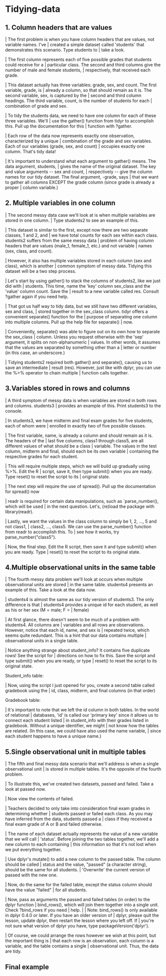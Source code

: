 # Tidying-data

## 1. Column headers that are values

| The first problem is when you have column headers that are values, not variable names. I've
| created a simple dataset called 'students' that demonstrates this scenario. Type students to
| take a look.



| The first column represents each of five possible grades that students could receive for a
| particular class. The second and third columns give the number of male and female students,
| respectively, that received each grade.

| This dataset actually has three variables: grade, sex, and count. The first variable, grade, is
| already a column, so that should remain as it is. The second variable, sex, is captured by the
| second and third column headings. The third variable, count, is the number of students for each
| combination of grade and sex.

| To tidy the students data, we need to have one column for each of these three variables. We'll
| use the gather() function from tidyr to accomplish this. Pull up the documentation for this
| function with ?gather.



| Each row of the data now represents exactly one observation, characterized by a unique
| combination of the grade and sex variables. Each of our variables (grade, sex, and count)
| occupies exactly one column. That's tidy data!

| It's important to understand what each argument to gather() means. The data argument, students,
| gives the name of the original dataset. The key and value arguments -- sex and count,
| respectively -- give the column names for our tidy dataset. The final argument, -grade, says
| that we want to gather all columns EXCEPT the grade column (since grade is already a proper
| column variable.)

## 2. Multiple variables in one column


| The second messy data case we'll look at is when multiple variables are stored in one column.
| Type students2 to see an example of this.



| This dataset is similar to the first, except now there are two separate classes, 1 and 2, and
| we have total counts for each sex within each class. students2 suffers from the same messy data
| problem of having column headers that are values (male_1, female_1, etc.) and not variable
| names (sex, class, and count).

| However, it also has multiple variables stored in each column (sex and class), which is another
| common symptom of messy data. Tidying this dataset will be a two step process.

| Let's start by using gather() to stack the columns of students2, like we just did with
| students. This time, name the 'key' column sex_class and the 'value' column count. Save the
| result to a new variable called res. Consult ?gather again if you need help.



| That got us half way to tidy data, but we still have two different variables, sex and class,
| stored together in the sex_class column. tidyr offers a convenient separate() function for the
| purpose of separating one column into multiple columns. Pull up the help file for separate()
| now.



| Conveniently, separate() was able to figure out on its own how to separate the sex_class
| column. Unless you request otherwise with the 'sep' argument, it splits on non-alphanumeric
| values. In other words, it assumes that the values are separated by something other than a
| letter or number (in this case, an underscore.)

| Tidying students2 required both gather() and separate(), causing us to save an intermediate
| result (res). However, just like with dplyr, you can use the %>% operator to chain multiple
| function calls together.


## 3.Variables stored in rows and columns

| A third symptom of messy data is when variables are stored in both rows and columns. students3
| provides an example of this. Print students3 to the console.



| In students3, we have midterm and final exam grades for five students, each of whom were
| enrolled in exactly two of five possible classes.

| The first variable, name, is already a column and should remain as it is. The headers of the
| last five columns, class1 through class5, are all different values of what should be a class
| variable. The values in the test column, midterm and final, should each be its own variable
| containing the respective grades for each student.

| This will require multiple steps, which we will build up gradually using %>%. Edit the R
| script, save it, then type submit() when you are ready. Type reset() to reset the script to its
| original state.





| The next step will require the use of spread(). Pull up the documentation for spread() now





| readr is required for certain data manipulations, such as `parse_number(), which will be used
| in the next question.  Let's, (re)load the package with library(readr).

| Lastly, we want the values in the class column to simply be 1, 2, ..., 5 and not class1,
| class2, ..., class5. We can use the parse_number() function from readr to accomplish this. To
| see how it works, try parse_number("class5").



| Now, the final step. Edit the R script, then save it and type submit() when you are ready. Type
| reset() to reset the script to its original state.


## 4.Multiple observational units in the same table

| The fourth messy data problem we'll look at occurs when multiple observational units are stored
| in the same table. students4 presents an example of this. Take a look at the data now.



| students4 is almost the same as our tidy version of students3. The only difference is that
| students4 provides a unique id for each student, as well as his or her sex (M = male; F =
| female)

| At first glance, there doesn't seem to be much of a problem with students4. All columns are
| variables and all rows are observations. However, notice that each id, name, and sex is
| repeated twice, which seems quite redundant. This is a hint that our data contains multiple
| observational units in a single table.





| Notice anything strange about student_info? It contains five duplicate rows! See the script for
| directions on how to fix this. Save the script and type submit() when you are ready, or type
| reset() to reset the script to its original state.




Student_info table:



| Now, using the script I just opened for you, create a second table called gradebook using the
| id, class, midterm, and final columns (in that order)



Gradebook table:



| It's important to note that we left the id column in both tables. In the world of relational
| databases, 'id' is called our 'primary key' since it allows us to connect each student listed
| in student_info with their grades listed in gradebook. Without a unique identifier, we might
| not know how the tables are related. (In this case, we could have also used the name variable,
| since each student happens to have a unique name.)

## 5.Single observational unit in multiple tables

| The fifth and final messy data scenario that we'll address is when a single observational unit
| is stored in multiple tables. It's the opposite of the fourth problem.

| To illustrate this, we've created two datasets, passed and failed. Take a look at passed now.



| Now view the contents of failed.



| Teachers decided to only take into consideration final exam grades in determining whether
| students passed or failed each class. As you may have inferred from the data, students passed a
| class if they received a final exam grade of A or B and failed otherwise.

| The name of each dataset actually represents the value of a new variable that we will call
| 'status'. Before joining the two tables together, we'll add a new column to each containing
| this information so that it's not lost when we put everything together.

| Use dplyr's mutate() to add a new column to the passed table. The column should be called
| status and the value, "passed" (a character string), should be the same for all students.
| 'Overwrite' the current version of passed with the new one.



| Now, do the same for the failed table, except the status column should have the value "failed"
| for all students.



| Now, pass as arguments the passed and failed tables (in order) to the dplyr function
| bind_rows(), which will join them together into a single unit. Check ?bind_rows if you need
| help.
| 
| Note: bind_rows() is only available in dplyr 0.4.0 or later. If you have an older version of
| dplyr, please quit the lesson, update dplyr, then restart the lesson where you left off. If
| you're not sure what version of dplyr you have, type packageVersion('dplyr').



| Of course, we could arrange the rows however we wish at this point, but the important thing is
| that each row is an observation, each column is a variable, and the table contains a single
| observational unit. Thus, the data are tidy.

## Final example

